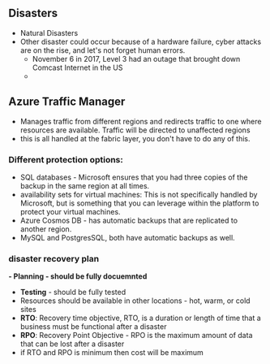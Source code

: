 
## Disasters

- Natural Disasters 
- Other disaster could occur because of a hardware failure, cyber attacks are on the rise, and let's not forget human errors.
  - November 6 in 2017, Level 3 had an outage that brought down Comcast Internet in the US
  - 

## Azure Traffic Manager
- Manages traffic from different regions and redirects traffic to one where resources are available. Traffic will be directed to unaffected regions 
- this is all handled at the fabric layer, you don't have to do any of this.

### Different protection options:  
- SQL databases - Microsoft ensures that you had three copies of the backup in the same region at all times.
- availability sets for virtual machines: This is not specifically handled by Microsoft, but is something that you can leverage within the platform to protect your virtual machines.
- Azure Cosmos DB - has automatic backups that are replicated to another region.
- MySQL and PostgresSQL, both have automatic backups as well.


### disaster recovery plan

**- Planning - should be fully docuemnted** 
- **Testing** - should be fully tested
- Resources should be available in other locations - hot, warm, or cold sites
- **RTO**: Recovery time objective, RTO, is a duration or length of time that a business must be functional after a disaster
- **RPO**: Recovery Point Objective - RPO is the maximum amount of data that can be lost after a disaster
- if RTO and RPO is minimum then cost will be maximum